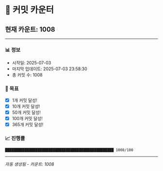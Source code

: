 # 🔢 커밋 카운터

## 현재 카운트: 1008

---

### 📊 정보
- 시작일: 2025-07-03
- 마지막 업데이트: 2025-07-03 23:58:30
- 총 커밋 수: 1008

### 🎯 목표
- [x] 1개 커밋 달성!
- [x] 10개 커밋 달성!
- [x] 50개 커밋 달성!
- [x] 100개 커밋 달성!
- [x] 365개 커밋 달성!

### 📈 진행률
```
██████████████████████████████████████████████████ 1008/100
```

---
*자동 생성됨 - 카운트: 1008*
